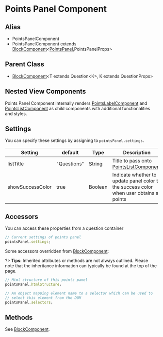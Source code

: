 # Points Panel Component

## Alias

- PointsPanelComponent
- PointsPanelComponent extends [BlockComponent](api-docs/base-classes/block-component.md)\<[PointsPanel](api-docs/points-panel/points-panel-model.md),PointsPanelProps\>

## Parent Class

- [BlockComponent](/api-docs/base-classes/block-component.md)\<T extends Question\<K\>, K extends QuestionProps\>

## Nested View Components

Points Panel Component internally renders [PointsLabelComponent](api-docs/points-panel/points-label-component.md) and [PointsListComponent](api-docs/points-panel/points-list-component.md) as child components with additional functionalities and styles.

## Settings

You can specify these settings by assigning to `pointsPanel.settings`.

| Setting          | default     | Type    | Description                                                                              |
| ---------------- | ----------- | ------- | ---------------------------------------------------------------------------------------- |
| listTitle        | "Questions" | String  | Title to pass onto [PointsListComponent](api-docs/points-panel/points-list-component.md) |
| showSuccessColor | true        | Boolean | Indicate whether to update panel color to the success color when user obtains all points |

## Accessors

You can access these properties from a question container

```javascript
// Current settings of points panel
pointsPanel.settings;
```

Some accessors overridden from [BlockComponent](/api-docs/base-classes/block-component.md):

?> **Tips**: Inherited attributes or methods are not always outlined.
Please note that the inheritance information can typically be found at the top of the page.

```javascript
// Html structure of this points panel
pointsPanel.htmlStructure;

// An object mapping element name to a selector which can be used to
// select this element from the DOM
pointsPanel.selectors;
```

## Methods

See [BlockComponent](api-docs/base-classes/block-component.md).
